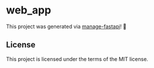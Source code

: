 # web_app

This project was generated via [manage-fastapi](https://ycd.github.io/manage-fastapi/)! :tada:

## License

This project is licensed under the terms of the MIT license.
